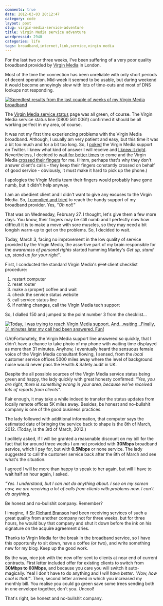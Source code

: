```yaml
---
comments: true
date: 2012-03-03 20:12:47
category: code
layout: post
slug: virgin-media-service-adventure
title: Virgin Media service adventure
wordpressid: 2940
categories: life
tags: broadband,internet,link,service,virgin media
---
```


For the last two or three weeks, I've been suffering of a very poor quality broadband provided by [Virgin Media](http://virginmedia.com/) in London.


Most of the time the connection has been unreliable with only short periods of decent operation. Mid-week it seemed to be usable, but during weekend it would become annoyingly slow with lots of time-outs and most of DNS lookups not responding.


[![Speedtest results from the last couple of weeks of my Virgin Media broadband](http://farm8.staticflickr.com/7054/6949647513_0b2238d405.jpg)](http://www.flickr.com/photos/mloskot/6949647513/)


The [Virgin Media service status](http://virginmedia.com/servicestatus) page was all green, of course. The Virgin Media service status line (0800 561 0061) confirmed it should be all working perfect in my area, of course.


It was not my first time experiencing problems with the Virgin Media broadband. Although, I usually am very patient and easy, but this time it was a bit too much and for a bit too long. So, I [poked](https://twitter.com/#!/mloskot/status/173532756515631104) the Virgin Media support on Twitter. I knew what kind of answer I will receive and [I knew it right](https://twitter.com/#!/virginmedia/status/173838897518882816). Nevertheless, I decided to [wait for better times](https://twitter.com/#!/virginmedia/status/174128126308257792) to come and the Virgin Media [crossed their fingers](https://twitter.com/#!/virginmedia/status/174128126308257792) for me. (Hmm, perhaps that's why they don't answer client's calls - they keep their fingers constantly crossed on behalf of good service - obviously, it must make it hard to pick up the phone.)


I apologies the Virgin Media team their fingers would probably have gone numb, but it didn't help anyway.


I am an obedient client and I didn't want to give any excuses to the Virgin Media. So, [I complied and tried](https://twitter.com/#!/virginmedia/status/174430178800451584) to reach the handy support of my broadband provider. Yes, _"Oh no!!"_


That was on Wednesday, February 27. I thought, let's give them a few more days. You know, their fingers may be still numb and I perfectly now how difficult it is to make a move with sore muscles, so they may need a bit longish warm-up to get on the problems. So, I decided to wait.


Today, March 3, facing no improvement in the low quality of service provided by the Virgin Media, the assertive part of my brain responsible for the _awareness of personal rights_ started humming Marley's _Get up, stand up, stand up for your right"_.


First, I conducted the standard Virgin Media's <strike>pilot</strike> client checklist procedure:

1. restart computer
2. reset router
3. make a (proper) coffee and wait
4. check the service status website
5. call service status line
6. if nothing changes, call the Virgin Media tech support

So, I dialled 150 and jumped to the point number 3 from the checklist...

[![Today, I was trying to reach Virgin Media support. And...waiting...Finally, 31 minutes later my call had been answered. Fun!](http://farm8.staticflickr.com/7048/6803270132_1aa6eac8a2_m.jpg)](http://www.flickr.com/photos/mloskot/6803270132/)


(Un)Fortunately, the Virgin Media support line answered so quickly, that I didn't have a chance to take photo of my phone with waiting time displayed as more than 31 minutes. Anyhow, I eventually heard the sensuous female voice of the Virgin Media consultant flowing, I sensed, from the _local_ customer service offices 5000 miles away where the level of background noise would never pass the Health & Safety audit in UK.


Despite the all possible sources of the Virgin Media service status being green and happy, the lady quickly with great honesty confirmed: _"Yes, you are right, there is something wrong in your area, because we've received lots of reports from clients"_.


Fair enough, it may take a while indeed to transfer the status updates from locally remote offices 5K miles away. Besides, be honest and no-bullshit company is one of the good business practices.


The lady followed with additional information, that computer says the estimated date of bringing the service back to shape is the 8th of March, 2012. (Today, is the 3rd of March, 2012.)


I politely asked, if I will be granted a reasonable discount on my bill for the fact that for around three weeks I am not provided with **30Mbps** broadband service, which I pay for, but with **0.5Mbps** or none service. The lady suggested to call the customer service back after the 8th of March and see what's the situation.


I agreed I will be more than happy to speak to her again, but will I have to wait half an hour again, I asked.


_"Yes. I understand, but I can not do anything about. I see on my screen now, we are receiving a lot of calls from clients with problems now. I can't do anything._


Be honest and no-bullshit company. Remember?


I imagine, if [Sir Richard Branson](http://en.wikipedia.org/wiki/Richard_Branson) had been receiving services of such a great quality from another company not for three weeks, but for three hours, he would buy that company and shut it down before the ink on his signature on the acquire agreement dries.


Thanks to Virgin Media for the break in the broadband service, so I have this opportunity to sit down, have a coffee (or two), and write something new for my blog. Keep up the good work.


By the way, nice job with the new offer sent to clients at near end of current contracts. First letter included offer for existing clients to switch from **30Mbps to 60Mbps**, and because you care you will switch it auto-magically. Yea! I don't have to do anything and _I will have better_. _"Now, how cool is that!"_. Then, second letter arrived in which you increased my monthly bill. You realise you could go green save some trees sending both in one envelope together, don't you. Uncool!


That's right, be honest and no-bullshit company.
